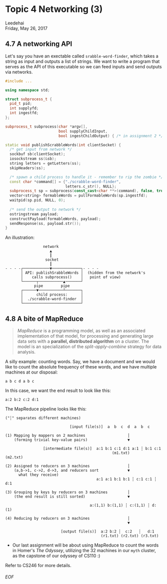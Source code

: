 # Topic 4 Networking (3)
<div id="author-signature">Leedehai</div>
Friday, May 26, 2017

## 4.7 A networking API
Let's say you have an exectable called `srabble-word-finder`, which takes a string as input and outputs a list of strings. We want to write a program that serves as the API of this executable so we can feed inputs and send outputs via networks.
```C++
#include ...

using namespace std;

struct subprocess_t {
  pid_t pid;
  int supplyfd;
  int ingestfd;
};

subprocess_t subprocess(char *argv[], 
                        bool supplyChildInput, 
                        bool ingestChildOutput) { /* in assignment 2 */ }

static void publishScrabbleWords(int clientSocket) {
  /* get input from network */
  sockbuf sb(clientSocket);
  iosockstream ss(&sb);
  string letters = getLetters(ss);
  skipHeaders(ss);

  /* spawn a child process to handle it - remember to rip the zombie */
  const char *command[] = {"./scrabble-word-finder", 
                           letters.c_str(), NULL};
  subprocess_t sp = subprocess(const_cast<char **>(command), false, true);
  vector<string> formableWords = pullFormableWords(sp.ingestfd);
  waitpid(sp.pid, NULL, 0);
  
  /* send the output to network */
  ostringstream payload;
  constructPayload(formableWords, payload);
  sendResponse(ss, payload.str());
}
```
An illustration:
```
                 network   
                    ▲
                    ║
                  socket
                    ║
- - - -┌────────────▼─────────────┐- - - -
       │ API: publishSrabbleWords │  (hidden from the network's
       │    calls subprocess()    │   point of view)
       └──────┬───────────▲───────┘
             pipe        pipe       
       ┌──────▼───────────┴───────┐
       │      child process:      │
       │  ./scrabble-word-finder  │
       └──────────────────────────┘
```

## 4.8 A bite of MapReduce
> *MapReduce* is a programming model, as well as an associated implementation of that model, for processing and generating large data sets with a **parallel, distributed algorithm** on a cluster. The model is an specialization of the *split-apply-combine* strategy for data analysis.

A silly example: counting words. Say, we have a document and we would like to count the absolute frequency of these words, and we have multiple machines at our disposal:
```
a b c d a b c
```
In this case, we want the end result to look like this:
```
a:2 b:2 c:2 d:1
```
The MapReduce pipeline looks like this:
```
("┆" separates different machines)

                             [input file(s)]  a  b  c  d  a  b  c

(1) Mapping by mappers on 2 machines                   │
    (forming trivial key-value pairs)                  ▼

                 [intermediate file(s)]  a:1 b:1 c:1 d:1 a:1 ┆ b:1 c:1
                                                (m1.txt)       (m2.txt)

(2) Assigned to reducers on 3 machines                 │
    (a,b->1, c->2, d->3, and reducers sort             ▼
      what they receive)
                                         a:1 a:1 b:1 b:1 ┆ c:1 c:1 ┆ d:1 

(3) Grouping by keys by reducers on 3 machines         │
    (the end result is still sorted)                   ▼

                                      a:(1,1) b:(1,1) ┆ c:(1,1) ┆ d:(1)

(4) Reducing by reducers on 3 machines                 │
                                                       ▼

                         [output file(s)]  a:2 b:2 ┆  c:2   ┆   d:1
                                           (r1.txt) (r2.txt) (r3.txt)
```
- Our last assignment will be about using MapReduce to count the words in Homer's *The Odyssey*, utilizing the 32 machines in our `myth` cluster, as the capstone of our odyssey of CS110 :)

Refer to CS246 for more details.
###### EOF